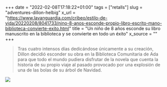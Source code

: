 +++
date = "2022-02-08T17:18:22+01:00"
tags = ["retalls"]
slug = "adventures-dillon-helbig"
x_url = "https://www.lavanguardia.com/cribeo/estilo-de-vida/20220208/8041733/nino-8-anos-esconde-propio-libro-escrito-mano-biblioteca-convierte-exito.html"
title = "Un niño de 8 años esconde su libro manuscrito en la biblioteca y se convierte en todo un éxito"
x_source = ""
+++


> Tras cuatro intensos días dedicándose únicamente a su creación, Dillon decidió esconder su obra en la Biblioteca Comunitaria de Ada para que todo el mundo pudiera disfrutar de la novela que cuenta la historia de su propio viaje al pasado provocado por una explosión de una de las bolas de su árbol de Navidad.

<img src="https://www.lavanguardia.com/files/content_image_desktop_filter/uploads/2022/02/08/6202425b57391.png" />

